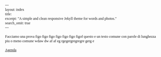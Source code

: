<!DOCTYPE html PUBLIC "-//W3C//DTD HTML 4.01//EN" "http://www.w3.org/TR/html4/strict.dtd">
<html>
<head>
  <meta http-equiv="Content-Type" content="text/html; charset=utf-8">
  <meta http-equiv="Content-Style-Type" content="text/css">
  <title></title>
  <meta name="Generator" content="Cocoa HTML Writer">
  <meta name="CocoaVersion" content="1265.21">
  <style type="text/css">
    p.p1 {margin: 0.0px 0.0px 0.0px 0.0px; font: 12.0px Times}
    p.p2 {margin: 0.0px 0.0px 0.0px 0.0px; font: 12.0px Times; min-height: 14.0px}
    p.p3 {margin: 0.0px 0.0px 0.0px 0.0px; font: 12.0px Times; color: #0000ee}
    span.s1 {text-decoration: underline}
  </style>
</head>
<body>
<p class="p1">---</p>
<p class="p1">layout: index</p>
<p class="p1">title:<span class="Apple-converted-space"> </span></p>
<p class="p1">excerpt: "A simple and clean responsive Jekyll theme for words and photos."<span class="Apple-converted-space"> </span></p>
<p class="p1">search_omit: true<span class="Apple-converted-space"> </span></p>
<p class="p1">---<span class="Apple-converted-space"> </span></p>
<p class="p2"><br></p>
<p class="p1">Facciamo una prova figo figo figo figo figo figo figof questo e un testo comune con parole di lunghezza piu o meno comune wdaw dw af af eg rgegergregregre gerg e<span class="Apple-converted-space"> </span></p>
<p class="p2"><br></p>
<p class="p3"><span class="s1"><a href="file:///Users/gi/GitHub/giuliatomasello.github.io/agenda.html">Agenda</a></span></p>
</body>
</html>
